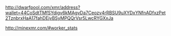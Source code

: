 http://dwarfpool.com/xmr/address?wallet=44CoSdtTMfSYdigv6kMAgvDa7Ceozv4rRBSU9uXYDxYNfnADfxzPet2TznbrxHaA17fahDEjvBSyMPQQrVsr5LwcRYGXxJa

http://minexmr.com/#worker_stats
